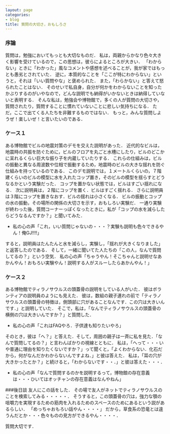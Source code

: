 ```yaml
---
layout: page
categories:
- blog
title: 質問の大切さ，おもしろさ
---
```


### 序論

質問は，勉強においてもっとも大切なものだ．
私は，両親からかなり色々大きく影響を受けているので，この思想は，彼らによるところが大きい．
「わからない」ときに「わかった」風なコメントや感想を述べることが，我が家ではもっとも愚劣とされていた．
逆に，本質的なことを「ここが特にわからない」というと，それは「いい質問やな」と褒められた．
また，「わらかない」と答えて怒られたことはない．
そのせいで私自身，自分が何かをわからないことを知ったかぶりするのがいやなので，どんな説明でも納得がいかないときは納得していないと表明する．
そんな私は，勉強会や博物館で，多くの人が質問の大切さや，質問されたり，質問することに慣れていないことに悲しい気持ちになる．
ただ，ここで出てくる人たちを非難するものではない．
もっと，みんな質問しようぜ！楽しいぜ！と言いたいのである．

### ケース１

ある博物館でビルの地震対策のデモを交えた説明があった．
近代的なビルは，地震時の共振を防ぐために，ビルのフロアを丸ごと水槽にしたり，ビルのどこかに呆れるくらい巨大な振り子を内蔵していたりする．
これらの仕組みは，ビルの振動と異なる周波数や位相で振動するため，地震時のビルの大きな揺れを防ぐ仕組みを持っているのである．
このデモ説明では，１メートルくらいの，７階建くらいのビルの模型に水を入れたコップ置き，そのビルの模型を揺らすとどうなるかという実験だった．
コップを置かない状態では，ビルはすごい揺れになる．
次に説明員は，２階にコップを置く．ビルはすごく揺れる．
さらに説明員は３階にコップを置きなおす．ビルの揺れは小さくなる．
ビルの振動とコップの水の振動，その場所の関係の大切さを示す，おもしろい実験だ．
一通り実験が終わった後，質問コーナーっぽくなったときに，私が「コップの水を減らしたらどうなるんですか？」と聞いてみた．

* 私の心の声「これ，いい質問じゃないの・・・？実験も説明も色々できるやん！俺GJ!!!!」

すると，説明員はたんたんと水を減らし，実験し，「揺れが大きくなりました」と返答したのである．
そして，一緒に聞いてた人たちの「この人，なんで質問してるの？」という空気．
私の心の声「ちゃうやん！そこちゃんと説明せなあかんやん！おもろい実験やん！説明する人がスルーしたらあかんやん！」

### ケース２

ある博物館でティラノサウルスの頭蓋骨の説明をしている人がいた．
彼はボランティアの説明員のようにも見えた．
彼は，数組の親子連れの前で「ティラノサウルスの頭蓋骨の特徴は，側頭部に穴があることなんです．この穴は大きいんです．」と説明していた．
そこで，私は，「なんでティラノサウルスの頭蓋骨の横側の穴は大きいんですか？」と質問した．

* 私の心の声「これはFAQやろ．子供達も知りたいやろ」

そのとき，彼は「へ？」と答えた．そして，周囲の親子は一斉に私を見た．「なんで質問してるの？」と言わんばかりの視線とともに．
私は，「へって・・・いや普通に理由を知りたくないですか？」って聞くと，「よくわからない．化石だから，何がなんだかわからないんですよね．」と彼は答えた．
私は，「耳の穴が大きかったとか？」と続けると，「わからないです・・．」と彼は答えた・・・．

* 私の心の声「なんで質問するのかを説明するって，博物館の存在意義は・・・ひいてはオッチャンの存在意義はなんやねん」

###後日談
友人にこの話をした．
その場で友人がネットでティラノサウルスのことを検索してみる・・・・・．
そうすると，この頭蓋骨の穴は，強力な顎の咀嚼力を実現するための筋肉を入れるためのスペースのためにあるという説があるらしい．
「めっちゃおもろい話やん・・・・」
だから，草食系の恐竜とは違うんだとか・・・色々ものの見方ができるやん・・・・．

質問大切です．